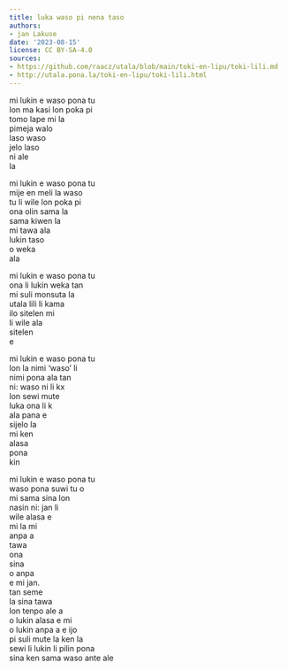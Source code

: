 ```yaml
---
title: luka waso pi nena taso
authors:
- jan Lakuse
date: '2023-08-15'
license: CC BY-SA-4.0
sources:
- https://github.com/raacz/utala/blob/main/toki-en-lipu/toki-lili.md
- http://utala.pona.la/toki-en-lipu/toki-lili.html
---
```


mi lukin e waso pona tu  
lon ma kasi lon poka pi  
tomo lape mi la  
pimeja walo   
laso waso  
jelo laso   
ni ale   
la 

mi lukin e waso pona tu  
mije en meli la waso   
tu li wile lon poka pi  
ona olin sama la  
sama kiwen la  
mi tawa ala   
lukin taso   
o weka   
ala 

mi lukin e waso pona tu  
ona li lukin weka tan   
mi suli monsuta la   
utala lili li kama   
ilo sitelen mi   
li wile ala   
sitelen   
e  

mi lukin e waso pona tu   
lon la nimi ‘waso’ li   
nimi pona ala tan   
ni: waso ni li kx   
lon sewi mute  
luka ona li k  
ala pana e   
sijelo la  
mi ken   
alasa  
pona    
kin   

mi lukin e waso pona tu   
waso pona suwi tu o   
mi sama sina lon   
nasin ni: jan li  
wile alasa e   
mi la mi   
anpa a  
tawa   
ona  
sina  
o anpa  
e mi jan.   
tan seme  
la sina tawa  
lon tenpo ale a  
o lukin alasa e mi  
o lukin anpa a e ijo   
pi suli mute la ken la   
sewi li lukin li pilin pona  
sina ken sama waso ante ale